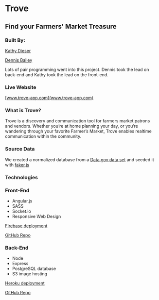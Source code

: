 # Trove
## Find your Farmers' Market Treasure

### Built By:
[Kathy Dieser](http://kathydieser.com/)

[Dennis Bailey](http://www.dennisbailey.net/)

Lots of pair programming went into this project. Dennis took the lead on back-end and Kathy took the lead on the front-end.


### Live Website
[www.trove-app.com](www.trove-app.com)


### What is Trove?
Trove is a discovery and communication tool for farmers market patrons and vendors. Whether you’re at home planning your day, or you’re wandering through your favorite Farmer’s Market, Trove enables realtime communication within the community.


### Source Data
We created a normalized database from a [Data.gov data set](http://catalog.data.gov/dataset/farmers-markets-geographic-data) and seeded it with [faker.js](https://github.com/marak/Faker.js/)


### Technologies
### Front-End
* Angular.js
* SASS
* Socket.io
* Responsive Web Design

[Firebase deployment](https://trove-ed42c.firebaseapp.com)

[GitHub Repo](https://github.com/katdiese/trove-FE)

### Back-End
* Node
* Express
* PostgreSQL database
* S3 image hosting

[Heroku deployment](https://trove-api.herokuapp.com/)

[GitHub Repo](https://github.com/dennisbailey/trove-api)

